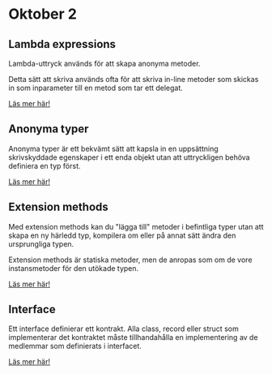 # Oktober 2

## Lambda expressions

Lambda-uttryck används för att skapa anonyma metoder.

Detta sätt att skriva används ofta för att skriva in-line metoder som skickas in som inparameter till en metod som tar ett delegat.

[Läs mer här!](https://learn.microsoft.com/en-us/dotnet/csharp/language-reference/operators/lambda-expressions)

## Anonyma typer

Anonyma typer är ett bekvämt sätt att kapsla in en uppsättning skrivskyddade egenskaper i ett enda objekt utan att uttryckligen behöva definiera en typ först.

[Läs mer här!](https://learn.microsoft.com/en-us/dotnet/csharp/fundamentals/types/anonymous-types)

## Extension methods

Med extension methods kan du "lägga till" metoder i befintliga typer utan att skapa en ny härledd typ, kompilera om eller på annat sätt ändra den ursprungliga typen. 

Extension methods är statiska metoder, men de anropas som om de vore instansmetoder för den utökade typen.

[Läs mer här!](https://learn.microsoft.com/en-us/dotnet/csharp/programming-guide/classes-and-structs/extension-methods)

## Interface
Ett interface definierar ett kontrakt. Alla class, record eller struct som implementerar det kontraktet måste tillhandahålla en implementering av de medlemmar som definierats i interfacet.

[Läs mer här!](https://learn.microsoft.com/en-us/dotnet/csharp/language-reference/keywords/interface)